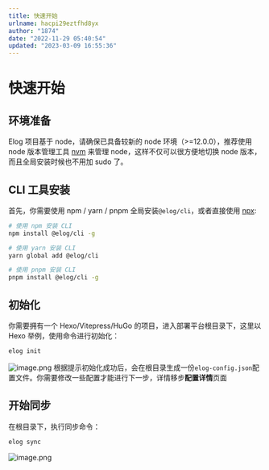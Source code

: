 ```yaml
---
title: 快速开始
urlname: hacpi29eztfhd8yx
author: "1874"
date: "2022-11-29 05:40:54"
updated: "2023-03-09 16:55:36"
---
```


# 快速开始

## 环境准备

Elog 项目基于 node，请确保已具备较新的 node 环境（>=12.0.0），推荐使用 node 版本管理工具 [nvm](https://github.com/creationix/nvm) 来管理 node，这样不仅可以很方便地切换 node 版本，而且全局安装时候也不用加 sudo 了。

## CLI 工具安装

首先，你需要使用 npm / yarn / pnpm 全局安装`@elog/cli`，或者直接使用 [npx](https://medium.com/@maybekatz/introducing-npx-an-npm-package-runner-55f7d4bd282b):

```bash
# 使用 npm 安装 CLI
npm install @elog/cli -g

# 使用 yarn 安装 CLI
yarn global add @elog/cli

# 使用 pnpm 安装 CLI
pnpm install @elog/cli -g
```

## 初始化

你需要拥有一个 Hexo/Vitepress/HuGo 的项目，进入部署平台根目录下，这里以 Hexo 举例，使用命令进行初始化：

```bash
elog init
```

![image.png](https://blogimagesrep-1257180516.cos.ap-guangzhou.myqcloud.com/elog-docs-images/FmGLy-wYhbW0ZWirPz_4bQ-lts8x.png#averageHue=%2370c8c7&clientId=ucbf80922-3f89-4&from=paste&height=570&id=ue188e9f3&name=image.png&originHeight=1140&originWidth=1554&originalType=binary&ratio=2&rotation=0&showTitle=false&size=280905&status=done&style=none&taskId=uc49be259-79ed-4e85-8ca2-2d0438c5835&title=&width=777)
根据提示初始化成功后，会在根目录生成一份`elog-config.json`配置文件。你需要修改一些配置才能进行下一步，详情移步**配置详情**页面

## 开始同步

在根目录下，执行同步命令：

```bash
elog sync
```

![image.png](https://blogimagesrep-1257180516.cos.ap-guangzhou.myqcloud.com/elog-docs-images/Flm8w1xQjM7_RKtrI8PO3K80hO-T.png#averageHue=%2351b082&clientId=ucbf80922-3f89-4&from=paste&height=757&id=u502be399&name=image.png&originHeight=1514&originWidth=2290&originalType=binary&ratio=2&rotation=0&showTitle=false&size=831768&status=done&style=none&taskId=u783c3b6f-25d9-42b3-a046-1454e949330&title=&width=1145)
